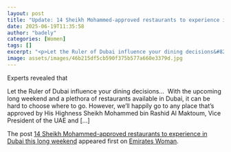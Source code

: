 ```yaml
---
layout: post
title: "Update: 14 Sheikh Mohammed-approved restaurants to experience in Dubai this long weekend"
date: 2025-06-19T11:35:58
author: "badely"
categories: [Women]
tags: []
excerpt: "<p>Let the Ruler of Dubai influence your dining decisions&#8230;  With the upcoming long weekend and a plethora of restaurants available in Dubai, it "
image: assets/images/46b215df5cb590f375b577a660e3379d.jpg
---
```


Experts revealed that <p>Let the Ruler of Dubai influence your dining decisions&#8230;  With the upcoming long weekend and a plethora of restaurants available in Dubai, it can be hard to choose where to go. However, we&#8217;ll happily go to any place that&#8217;s approved by His Highness Sheikh Mohammed bin Rashid Al Maktoum, Vice President of the UAE and [&#8230;]</p>
<p>The post <a href="https://emirateswoman.com/sheikh-mohammed-approved-restaurants-to-experience-in-dubai/" rel="nofollow">14 Sheikh Mohammed-approved restaurants to experience in Dubai this long weekend</a> appeared first on <a href="https://emirateswoman.com" rel="nofollow">Emirates Woman</a>.</p>


